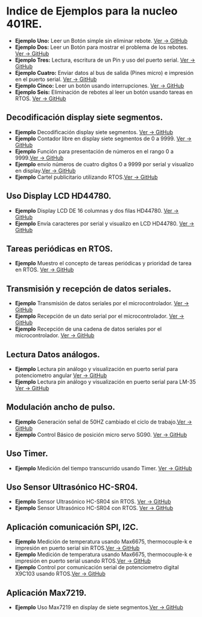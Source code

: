 # **Indice de Ejemplos para la nucleo 401RE.**
* **Ejemplo Uno:** Leer un Botón simple sin eliminar rebote. [Ver -> GitHub](https://github.com/crelec/Ejemplos-MBED/tree/main/EjemploBoton1)    
* **Ejemplo Dos:** Leer un Botón para mostrar el problema de los rebotes. [Ver -> GitHub](https://github.com/crelec/Ejemplos-MBED/tree/main/EjemploBoton2)
* **Ejemplo Tres:** Lectura, escritura de un Pin y uso del puerto serial. [Ver -> GitHub](https://github.com/crelec/Ejemplos-MBED/tree/main/EjemploBoton4)
* **Ejemplo Cuatro:** Enviar datos al bus de salida (Pines micro) e impresión en el puerto serial. [Ver -> GitHub](https://github.com/crelec/Ejemplos-MBED/tree/main/EjemploBoton5)
* **Ejemplo Cinco:** Leer un botón usando interrupciones. [Ver -> GitHub](https://github.com/crelec/Ejemplos-MBED/tree/main/EjemploBoton3)
* **Ejemplo Seis:** Eliminación de rebotes al leer un botón usando tareas en RTOS. [Ver -> GitHub](https://github.com/crelec/Ejemplos-MBED/tree/main/EjemploBotonAntireboteRTOS_2)
## Decodificación display siete segmentos.
* **Ejemplo** Decodificación display siete segmentos. [Ver -> GitHub](https://github.com/crelec/Ejemplos-MBED/tree/main/EjemploDisplay7_1)
* **Ejemplo** Contador libre en display siete segmentos de 0 a 9999. [Ver -> GitHub](https://github.com/crelec/Ejemplos-MBED/tree/main/EjemploDisplay7Mux)
* **Ejemplo** Función para presentación de números en el rango 0 a 9999.[Ver -> GitHub](https://github.com/crelec/Ejemplos-MBED/tree/main/EjemploDisplay7_2)
* **Ejemplo** envío números de cuatro digitos 0 a 9999 por serial y visualizo en display.[Ver -> GitHub](https://github.com/crelec/Ejemplos-MBED/tree/main/EjemploDisplay7_3)
* **Ejemplo** Cartel publicitario utilizando RTOS.[Ver -> GitHub](https://github.com/crelec/Ejemplos-MBED/tree/main/EjemploDisplay7_4)
## Uso Display LCD HD44780.
* **Ejemplo** Display LCD DE 16 columnas y dos filas HD44780. [Ver -> GitHub](https://github.com/crelec/Ejemplos-MBED/tree/main/LCD_Base)
* **Ejemplo** Envía caracteres por serial y visualizo en LCD HD44780. [Ver -> GitHub](https://github.com/crelec/Ejemplos-MBED/tree/main/LCD_V0)
## Tareas periódicas en RTOS.
* **Ejemplo** Muestro el concepto de tareas periódicas y prioridad de tarea en RTOS. [Ver -> GitHub](https://github.com/crelec/Ejemplos-MBED/tree/main/EjemploTareaPeriodica)
## Transmisión y recepción de datos seriales.
* **Ejemplo** Transmisión de datos seriales por el microcontrolador. [Ver -> GitHub](https://github.com/crelec/Ejemplos-MBED/tree/main/EjemploPuertoSerial_TX)
* **Ejemplo** Recepción de un dato serial por el microcontrolador. [Ver -> GitHub](https://github.com/crelec/Ejemplos-MBED/tree/main/EjemploPuertoSerial_RX)
* **Ejemplo** Recepción de una cadena de datos seriales por el microcontrolador. [Ver -> GitHub](https://github.com/crelec/Ejemplos-MBED/tree/main/EjemploPuertoSerial_RX_V1)
## Lectura Datos análogos.
* **Ejemplo** Lectura pin análogo y visualización en puerto serial para potenciometro angular [Ver -> GitHub](https://github.com/crelec/Ejemplos-MBED/tree/main/Ejemplo-Potenciometro)
* **Ejemplo** Lectura pin análogo y visualización en puerto serial para LM-35 [Ver -> GitHub](https://github.com/crelec/Ejemplos-MBED/tree/main/Ejemplo-LM35)
## Modulación ancho de pulso.
* **Ejemplo** Generación señal de 50HZ cambiado el ciclo de trabajo.[Ver -> GitHub](https://github.com/crelec/Ejemplos-MBED/tree/main/EjemploPWM-Base)
* **Ejemplo** Control Básico de posición micro servo SG90. [Ver -> GitHub](https://github.com/crelec/Ejemplos-MBED/tree/main/EjemploPWM-Servo)
## Uso Timer.
* **Ejemplo** Medición del tiempo transcurrido usando Timer. [Ver -> GitHub](https://github.com/crelec/Ejemplos-MBED/tree/main/EjemploUsoTimer)
## Uso Sensor Ultrasónico HC-SR04.
* **Ejemplo** Sensor Ultrasónico HC-SR04 sin RTOS. [Ver -> GitHub](https://github.com/crelec/Ejemplos-MBED/tree/main/EjemploUltrasonicoHCSR-V0)
* **Ejemplo** Sensor Ultrasónico HC-SR04 con RTOS. [Ver -> GitHub](https://github.com/crelec/Ejemplos-MBED/tree/main/EjemploUltrasonicoHCSR-V1)
## Aplicación comunicación SPI, I2C.
* **Ejemplo** Medición de temperatura usando Max6675, thermocouple-k e impresión en puerto serial sin RTOS.[Ver -> GitHub](https://github.com/crelec/Ejemplos-MBED/tree/main/TermoCupla_V0)
* **Ejemplo** Medición de temperatura usando Max6675, thermocouple-k e impresión en puerto serial usando RTOS.[Ver -> GitHub](https://github.com/crelec/Ejemplos-MBED/tree/main/TermoCupla_V1)
* **Ejemplo** Control por comunicación serial de potenciometro digital X9C103 usando RTOS.[Ver -> GitHub](https://github.com/crelec/Ejemplos-MBED/tree/main/Pot-Digital)
## Aplicación Max7219.
* **Ejemplo** Uso Max7219 en display de siete segmentos.[Ver -> GitHub](https://github.com/crelec/Ejemplos-MBED/tree/main/Ejemplo-Max7219-7segmentos)
